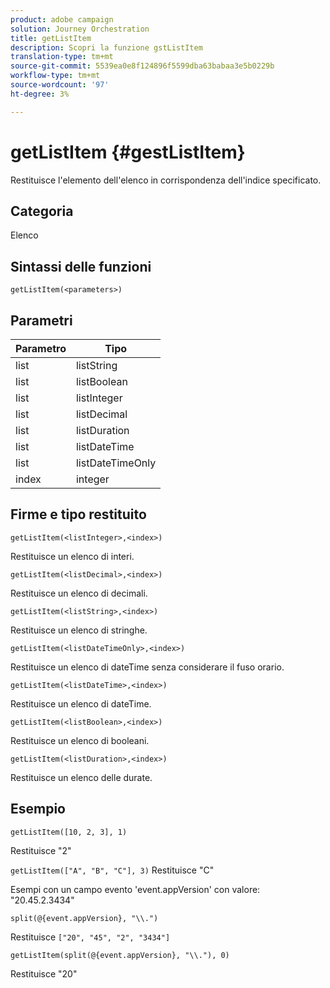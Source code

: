 ```yaml
---
product: adobe campaign
solution: Journey Orchestration
title: getListItem
description: Scopri la funzione gstListItem
translation-type: tm+mt
source-git-commit: 5539ea0e8f124896f5599dba63babaa3e5b0229b
workflow-type: tm+mt
source-wordcount: '97'
ht-degree: 3%

---
```



# getListItem {#gestListItem}

Restituisce l&#39;elemento dell&#39;elenco in corrispondenza dell&#39;indice specificato.

## Categoria

Elenco

## Sintassi delle funzioni

`getListItem(<parameters>)`

## Parametri

| Parametro | Tipo |
|-----------|------------------|
| list | listString |
| list | listBoolean |
| list | listInteger |
| list | listDecimal |
| list | listDuration |
| list | listDateTime |
| list | listDateTimeOnly |
| index | integer |

## Firme e tipo restituito

`getListItem(<listInteger>,<index>)`

Restituisce un elenco di interi.

`getListItem(<listDecimal>,<index>)`

Restituisce un elenco di decimali.

`getListItem(<listString>,<index>)`

Restituisce un elenco di stringhe.

`getListItem(<listDateTimeOnly>,<index>)`

Restituisce un elenco di dateTime senza considerare il fuso orario.

`getListItem(<listDateTime>,<index>)`

Restituisce un elenco di dateTime.

`getListItem(<listBoolean>,<index>)`

Restituisce un elenco di booleani.

`getListItem(<listDuration>,<index>)`

Restituisce un elenco delle durate.

## Esempio

`getListItem([10, 2, 3], 1)`

Restituisce &quot;2&quot;

`getListItem(["A", "B", "C"], 3)`
Restituisce &quot;C&quot;

Esempi con un campo evento &#39;event.appVersion&#39; con valore: &quot;20.45.2.3434&quot;

`split(@{event.appVersion}, "\\.")`

Restituisce `["20", "45", "2", "3434"]`

`getListItem(split(@{event.appVersion}, "\\."), 0)`

Restituisce &quot;20&quot;
